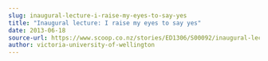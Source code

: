 ```yaml
---
slug: inaugural-lecture-i-raise-my-eyes-to-say-yes
title: "Inaugural lecture: I raise my eyes to say yes"
date: 2013-06-18
source-url: https://www.scoop.co.nz/stories/ED1306/S00092/inaugural-lecture-i-raise-my-eyes-to-say-yes.htm
author: victoria-university-of-wellington
---
```

